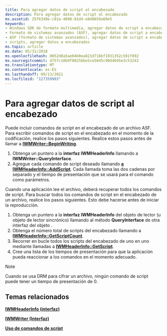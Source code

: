 ```yaml
---
title: Para agregar datos de script al encabezado
description: Para agregar datos de script al encabezado
ms.assetid: 25f63d9e-c81a-4098-81d4-e848659a60e5
keywords:
- Windows SDK de formato multimedia, agregar datos de script a encabezados
- Formato de sistemas avanzados (ASF), agregar datos de script a encabezados
- ASF (formato de sistemas avanzados), agregar datos de script a encabezados
- scripts, agregar datos a encabezados
ms.topic: article
ms.date: 05/31/2018
ms.openlocfilehash: 8052d8a5ae04b0ea821d716bf1931352c591f892
ms.sourcegitcommit: d75fc10b9f0825bbe5ce5045c90d4045e3c53243
ms.translationtype: MT
ms.contentlocale: es-ES
ms.lasthandoff: 09/13/2021
ms.locfileid: "127359903"
---
```

# <a name="to-add-script-data-to-the-header"></a>Para agregar datos de script al encabezado

Puede incluir comandos de script en el encabezado de un archivo ASF. Para escribir comandos de script en el encabezado en el momento de la codificación, realice los pasos siguientes. Realice estos pasos antes de llamar a [**IWMWriter::BeginWriting**](/previous-versions/windows/desktop/api/Wmsdkidl/nf-wmsdkidl-iwmwriter-beginwriting).

1.  Obtenga un puntero a la **interfaz IWMHeaderInfo** llamando a **IWMWriter::QueryInterface**.
2.  Agregue cada comando de script deseado llamando [**a IWMHeaderInfo::AddScript**](/previous-versions/windows/desktop/api/Wmsdkidl/nf-wmsdkidl-iwmheaderinfo-addscript). Cada llamada toma las dos cadenas por separado y el tiempo de presentación que se usará para el comando como parámetros.

Cuando una aplicación lee el archivo, deberá recuperar todos los comandos de script. Para buscar todos los comandos de script en el encabezado de un archivo, realice los pasos siguientes. Esto debe hacerse antes de iniciar la reproducción.

1.  Obtenga un puntero a la **interfaz IWMHeaderInfo** del objeto de lector (u objeto de lector sincrónico) llamando al método **QueryInterface** de otra interfaz del objeto .
2.  Obtenga el número total de scripts del encabezado llamando a [**IWMHeaderInfo::GetScriptCount**](/previous-versions/windows/desktop/api/wmsdkidl/nf-wmsdkidl-iwmheaderinfo-getscriptcount).
3.  Recorrer en bucle todos los scripts del encabezado de uno en uno mediante llamadas a [**IWMHeaderInfo::GetScript**](/previous-versions/windows/desktop/api/Wmsdkidl/nf-wmsdkidl-iwmheaderinfo-getscript).
4.  Cree una lista de los tiempos de presentación para que la aplicación pueda reaccionar a los comandos en el momento adecuado.

> [!Note]  
> Cuando se usa DRM para cifrar un archivo, ningún comando de script puede tener un tiempo de presentación de 0.

 

## <a name="related-topics"></a>Temas relacionados

<dl> <dt>

[**IWMHeaderInfo (interfaz)**](/previous-versions/windows/desktop/api/wmsdkidl/nn-wmsdkidl-iwmheaderinfo)
</dt> <dt>

[**IWMWriter (Interfaz)**](/previous-versions/windows/desktop/api/wmsdkidl/nn-wmsdkidl-iwmwriter)
</dt> <dt>

[**Uso de comandos de script**](using-script-commands.md)
</dt> </dl>

 

 




